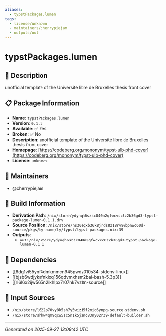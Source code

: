 ```yaml
---
aliases:
  - typstPackages.lumen
tags:
  - license/unknown
  - maintainers/cherrypiejam
  - outputs/out
---
```


# typstPackages.lumen

## 📝 Description

unofficial template of the Université libre de Bruxelles thesis front cover

## 📋 Package Information

- **Name**: `typstPackages.lumen`
- **Version**: `0.1.1`
- **Available**: ✅ Yes
- **Broken**: ✅ No
- **Description**: unofficial template of the Université libre de Bruxelles thesis front cover
- **Homepage**: [https://codeberg.org/mononym/typst-ulb-phd-cover](https://codeberg.org/mononym/typst-ulb-phd-cover)
- **License**: `unknown`
## 👥 Maintainers

- @cherrypiejam


## 🔧 Build Information

- **Derivation Path**: `/nix/store/ydynqh6szsc840n2qfwcvcc8z2b36gd3-typst-package-lumen-0.1.1.drv`
- **Source Position**: `/nix/store/ns30sqxb36k8jrds8z18rv96bpnwc60d-source/pkgs/by-name/ty/typst/typst-packages.nix:39`
- **Outputs**:
  - `out`:  `/nix/store/ydynqh6szsc840n2qfwcvcc8z2b36gd3-typst-package-lumen-0.1.1`

## 🔗 Dependencies

- [[6dg1vi55ynf4dmkmmcn945pwdz010s34-stdenv-linux]]
- [[bjsb6wdjykafnkixq156qdvmxhsm2bai-bash-5.3p3]]
- [[rl6l6x2ijw565n2lkhlpx7r07hk7vz8n-source]]

## 📁 Input Sources

- `/nix/store/l622p70vy8k5sh7y5wizi5f2mic6ynpg-source-stdenv.sh`
- `/nix/store/shkw4qm9qcw5sc5n1k5jznc83ny02r39-default-builder.sh`

---
*Generated on 2025-09-27 13:09:42 UTC*
